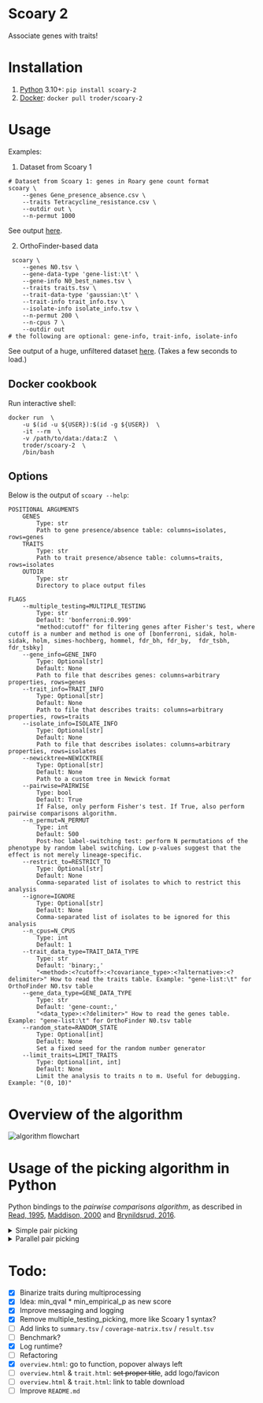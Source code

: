 # Scoary 2

Associate genes with traits!

# Installation

1) [Python](https://pypi.org/project/scoary-2/) 3.10+: `pip install scoary-2`
2) [Docker](https://hub.docker.com/r/troder/scoary-2): `docker pull troder/scoary-2`

# Usage

Examples:

1) Dataset from Scoary 1

```shell
# Dataset from Scoary 1: genes in Roary gene count format
scoary \
    --genes Gene_presence_absence.csv \
    --traits Tetracycline_resistance.csv \
    --outdir out \
    --n-permut 1000
```

See output [here](https://gfv-oberburg.ch/FILES/SCOARY2_TETR/overview.html).

2) OrthoFinder-based data

```shell
 scoary \
    --genes N0.tsv \
    --gene-data-type 'gene-list:\t' \
    --gene-info N0_best_names.tsv \
    --traits traits.tsv \
    --trait-data-type 'gaussian:\t' \
    --trait-info trait_info.tsv \
    --isolate-info isolate_info.tsv \
    --n-permut 200 \
    --n-cpus 7 \
    --outdir out
# the following are optional: gene-info, trait-info, isolate-info
```

See output of a huge, unfiltered dataset [here](https://gfv-oberburg.ch/FILES/SCOARY2.2/overview.html).
(Takes a few seconds to load.)

## Docker cookbook

Run interactive shell:

```shell
docker run  \
    -u $(id -u ${USER}):$(id -g ${USER})  \
    -it --rm  \
    -v /path/to/data:/data:Z  \
    troder/scoary-2  \
    /bin/bash
```

## Options

Below is the output of `scoary --help`:

```text
POSITIONAL ARGUMENTS
    GENES
        Type: str
        Path to gene presence/absence table: columns=isolates, rows=genes
    TRAITS
        Type: str
        Path to trait presence/absence table: columns=traits, rows=isolates
    OUTDIR
        Type: str
        Directory to place output files

FLAGS
    --multiple_testing=MULTIPLE_TESTING
        Type: str
        Default: 'bonferroni:0.999'
        "method:cutoff" for filtering genes after Fisher's test, where cutoff is a number and method is one of [bonferroni, sidak, holm-sidak, holm, simes-hochberg, hommel, fdr_bh, fdr_by,  fdr_tsbh, fdr_tsbky]
    --gene_info=GENE_INFO
        Type: Optional[str]
        Default: None
        Path to file that describes genes: columns=arbitrary properties, rows=genes
    --trait_info=TRAIT_INFO
        Type: Optional[str]
        Default: None
        Path to file that describes traits: columns=arbitrary properties, rows=traits
    --isolate_info=ISOLATE_INFO
        Type: Optional[str]
        Default: None
        Path to file that describes isolates: columns=arbitrary properties, rows=isolates
    --newicktree=NEWICKTREE
        Type: Optional[str]
        Default: None
        Path to a custom tree in Newick format
    --pairwise=PAIRWISE
        Type: bool
        Default: True
        If False, only perform Fisher's test. If True, also perform pairwise comparisons algorithm.
    --n_permut=N_PERMUT
        Type: int
        Default: 500
        Post-hoc label-switching test: perform N permutations of the phenotype by random label switching. Low p-values suggest that the effect is not merely lineage-specific.
    --restrict_to=RESTRICT_TO
        Type: Optional[str]
        Default: None
        Comma-separated list of isolates to which to restrict this analysis
    --ignore=IGNORE
        Type: Optional[str]
        Default: None
        Comma-separated list of isolates to be ignored for this analysis
    --n_cpus=N_CPUS
        Type: int
        Default: 1
    --trait_data_type=TRAIT_DATA_TYPE
        Type: str
        Default: 'binary:,'
        "<method>:<?cutoff>:<?covariance_type>:<?alternative>:<?delimiter>" How to read the traits table. Example: "gene-list:\t" for OrthoFinder N0.tsv table
    --gene_data_type=GENE_DATA_TYPE
        Type: str
        Default: 'gene-count:,'
        "<data_type>:<?delimiter>" How to read the genes table. Example: "gene-list:\t" for OrthoFinder N0.tsv table
    --random_state=RANDOM_STATE
        Type: Optional[int]
        Default: None
        Set a fixed seed for the random number generator
    --limit_traits=LIMIT_TRAITS
        Type: Optional[int, int]
        Default: None
        Limit the analysis to traits n to m. Useful for debugging. Example: "(0, 10)"
```

# Overview of the algorithm

![algorithm flowchart](media/ScoaryWorkflow.drawio.svg)

# Usage of the picking algorithm in Python

Python bindings to the _pairwise comparisons algorithm_, as described in 
[Read, 1995](https://doi.org/10.1006/jtbi.1995.0047), 
[Maddison, 2000](https://doi.org/10.1006/jtbi.1999.1050) and 
[Brynildsrud, 2016](https://doi.org/10.1186/s13059-016-1108-8).

<details>

  <summary>Simple pair picking</summary>

```python
from pprint import pprint
from scoary import ScoaryTree, pick_single, print_tree

tree = [['isolate1', 'isolate2'], [['isolate3', 'isolate4'], ['isolate5', 'isolate6']]]

label_to_trait_a = {
    'isolate1': True,
    'isolate2': False,
    'isolate3': True,
    'isolate4': False,
    'isolate5': True,
    'isolate6': False,
}

label_to_trait_b = {
    'isolate1': True,
    'isolate2': False,
    'isolate3': True,
    'isolate4': False,
    'isolate5': True,
    'isolate6': False,
}

print_tree(
    ScoaryTree.from_list(tree),
    label_to_trait_a, label_to_trait_b
)
#       /-11_isolate1
#    /-|
#   |   \-00_isolate2
#   |
# --|      /-11_isolate3
#   |   /-|
#   |  |   \-00_isolate4
#    \-|
#      |   /-11_isolate5
#       \-|
#          \-00_isolate6

result = pick_single(tree, label_to_trait_a, label_to_trait_b, calc_pvals=True)
pprint(result)
# {'best_fisher_p': 0.25,
#  'max_contrasting_pairs': 3,
#  'max_opposing_pairs': 0,
#  'max_supporting_pairs': 3,
#  'worst_pval': 0.25}
 ```

</details>

<details>

  <summary>Parallel pair picking</summary>

This takes advantage of [Numba](https://numba.pydata.org/) optimizations.

```python
import pandas as pd
from scoary import pick

tree = [['isolate1', 'isolate2'], ['isolate3', 'isolate4']]

# e.g. phenotype
label_to_trait_a = {
    'isolate1': True,
    'isolate2': False,
    'isolate3': False,
    'isolate4': True,
}

# e.g. presence/absence of genes
trait_b_df = pd.DataFrame(
    columns=['isolate1', 'isolate2', 'isolate3', 'isolate4'],
    data=[
        [True, True, False, False],  # gene 1
        [True, False, True, False],  # gene 2
        [True, False, False, True],  # ...
        [False, True, True, False],
        [False, True, False, True],
        [False, True, False, True],
        [False, True, False, True],
        [False, True, False, True],
    ]
)

max_contr, max_suppo, max_oppos, best, worst = pick(
    tree=tree,
    label_to_trait_a=label_to_trait_a,
    trait_b_df=trait_b_df,
    calc_pvals=True
)

print(f'{max_contr=}\n{max_suppo=}\n{max_oppos=}\n{best=}\n{worst=}')
# max_contr=array([1, 2, 2, 2, 2, 2, 2, 2])
# max_suppo=array([1, 1, 2, 0, 1, 1, 1, 1])
# max_oppos=array([1, 1, 0, 2, 1, 1, 1, 1])
# best=array([1. , 1. , 0.5, 0.5, 1. , 1. , 1. , 1. ])
# worst=array([1. , 1. , 0.5, 0.5, 1. , 1. , 1. , 1. ])
```

</details>

# Todo:

- [X] Binarize traits during multiprocessing
- [X] Idea: min_qval * min_empirical_p as new score
- [X] Improve messaging and logging
- [X] Remove multiple_testing_picking, more like Scoary 1 syntax?
- [ ] Add links to `summary.tsv` / `coverage-matrix.tsv` / `result.tsv`
- [ ] Benchmark?
- [X] Log runtime?
- [ ] Refactoring
- [X] `overview.html`: go to function, popover always left
- [ ] `overview.html` & `trait.html`: ~~set proper title~~, add logo/favicon
- [ ] `overview.html` & `trait.html`: link to table download
- [ ] Improve `README.md`
